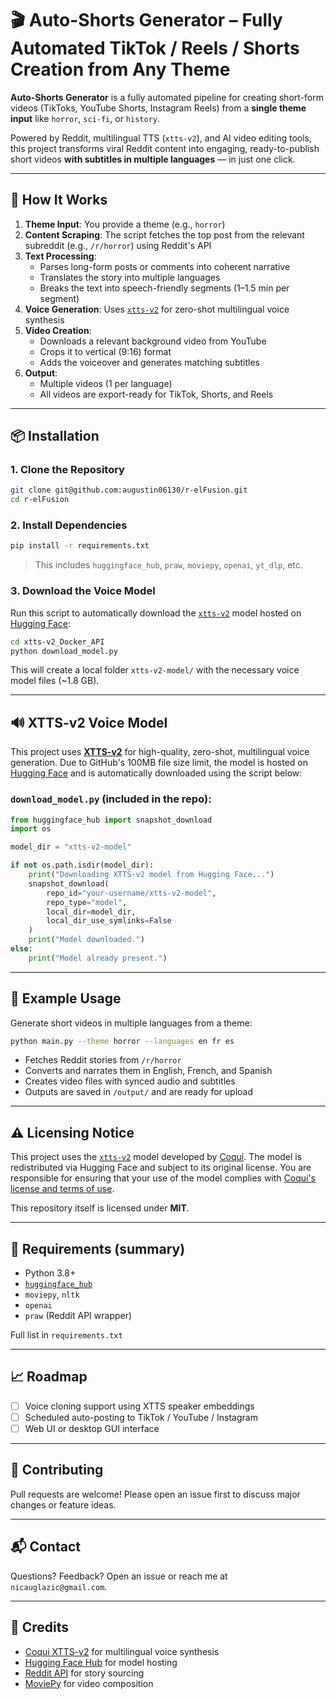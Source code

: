 # 🎬 Auto-Shorts Generator – Fully Automated TikTok / Reels / Shorts Creation from Any Theme

**Auto-Shorts Generator** is a fully automated pipeline for creating short-form videos (TikToks, YouTube Shorts, Instagram Reels) from a **single theme input** like `horror`, `sci-fi`, or `history`.

Powered by Reddit, multilingual TTS (`xtts-v2`), and AI video editing tools, this project transforms viral Reddit content into engaging, ready-to-publish short videos **with subtitles in multiple languages** — in just one click.

---

## 🧠 How It Works

1. **Theme Input**: You provide a theme (e.g., `horror`)
2. **Content Scraping**: The script fetches the top post from the relevant subreddit (e.g., `/r/horror`) using Reddit's API
3. **Text Processing**:
   - Parses long-form posts or comments into coherent narrative
   - Translates the story into multiple languages
   - Breaks the text into speech-friendly segments (1–1.5 min per segment)
4. **Voice Generation**: Uses [`xtts-v2`](https://github.com/coqui-ai/xtts) for zero-shot multilingual voice synthesis
5. **Video Creation**:
   - Downloads a relevant background video from YouTube
   - Crops it to vertical (9:16) format
   - Adds the voiceover and generates matching subtitles
6. **Output**:
   - Multiple videos (1 per language)
   - All videos are export-ready for TikTok, Shorts, and Reels

---

## 📦 Installation

### 1. Clone the Repository

```bash
git clone git@github.com:augustin06130/r-elFusion.git
cd r-elFusion
````

### 2. Install Dependencies

```bash
pip install -r requirements.txt
```

> This includes `huggingface_hub`, `praw`, `moviepy`, `openai`, `yt_dlp`, etc.

### 3. Download the Voice Model

Run this script to automatically download the [`xtts-v2`](https://github.com/coqui-ai/xtts) model hosted on [Hugging Face](https://huggingface.co):

```bash
cd xtts-v2_Docker_API
python download_model.py
```

This will create a local folder `xtts-v2-model/` with the necessary voice model files (\~1.8 GB).

---

## 🔊 XTTS-v2 Voice Model

This project uses **[XTTS-v2](https://github.com/coqui-ai/xtts)** for high-quality, zero-shot, multilingual voice generation. Due to GitHub's 100MB file size limit, the model is hosted on [Hugging Face](https://huggingface.co/your-username/xtts-v2-model) and is automatically downloaded using the script below:

### `download_model.py` (included in the repo):

```python
from huggingface_hub import snapshot_download
import os

model_dir = "xtts-v2-model"

if not os.path.isdir(model_dir):
    print("Downloading XTTS-v2 model from Hugging Face...")
    snapshot_download(
        repo_id="your-username/xtts-v2-model",
        repo_type="model",
        local_dir=model_dir,
        local_dir_use_symlinks=False
    )
    print("Model downloaded.")
else:
    print("Model already present.")
```

---

## 🚀 Example Usage

Generate short videos in multiple languages from a theme:

```bash
python main.py --theme horror --languages en fr es
```

* Fetches Reddit stories from `/r/horror`
* Converts and narrates them in English, French, and Spanish
* Creates video files with synced audio and subtitles
* Outputs are saved in `/output/` and are ready for upload

---

## ⚠️ Licensing Notice

This project uses the [`xtts-v2`](https://github.com/coqui-ai/xtts) model developed by [Coqui](https://coqui.ai). The model is redistributed via Hugging Face and subject to its original license. You are responsible for ensuring that your use of the model complies with [Coqui's license and terms of use](https://github.com/coqui-ai/xtts#license).

This repository itself is licensed under **MIT**.

---

## 🧰 Requirements (summary)

* Python 3.8+
* [`huggingface_hub`](https://pypi.org/project/huggingface-hub/)
* `moviepy`, `nltk`
* `openai`
* `praw` (Reddit API wrapper)

Full list in `requirements.txt`

---

## 📈 Roadmap

* [ ] Voice cloning support using XTTS speaker embeddings
* [ ] Scheduled auto-posting to TikTok / YouTube / Instagram
* [ ] Web UI or desktop GUI interface

---

## 🤝 Contributing

Pull requests are welcome! Please open an issue first to discuss major changes or feature ideas.

---

## 📬 Contact

Questions? Feedback? Open an issue or reach me at `nicauglazic@gmail.com`.

---

## 🧠 Credits

* [Coqui XTTS-v2](https://github.com/coqui-ai/xtts) for multilingual voice synthesis
* [Hugging Face Hub](https://huggingface.co/) for model hosting
* [Reddit API](https://www.reddit.com/dev/api/) for story sourcing
* [MoviePy](https://zulko.github.io/moviepy/) for video composition
